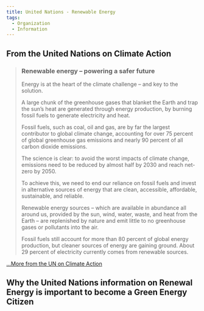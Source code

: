 ```yaml
---
title: United Nations - Renewable Energy
tags:
  - Organization
  - Information 
---
```


## From the United Nations on Climate Action

> ### Renewable energy – powering a safer future
>
> Energy is at the heart of the climate challenge – and key to the solution.
>
> A large chunk of the greenhouse gases that blanket the Earth and trap the sun’s heat are generated through energy production, by burning fossil fuels to generate electricity and heat.
>
> Fossil fuels, such as coal, oil and gas, are by far the largest contributor to global climate change, accounting for over 75 percent of global greenhouse gas emissions and nearly 90 percent of all carbon dioxide emissions.
>
> The science is clear: to avoid the worst impacts of climate change, emissions need to be reduced by almost half by 2030 and reach net-zero by 2050.
>
> To achieve this, we need to end our reliance on fossil fuels and invest in alternative sources of energy that are clean, accessible, affordable, sustainable, and reliable.
>
> Renewable energy sources – which are available in abundance all around us, provided by the sun, wind, water, waste, and heat from the Earth – are replenished by nature and emit little to no greenhouse gases or pollutants into the air.
>
> Fossil fuels still account for more than 80 percent of global energy production, but cleaner sources of energy are gaining ground. About 29 percent of electricity currently comes from renewable sources.

[...More from the UN on Climate Action](https://www.un.org/en/climatechange/raising-ambition/renewable-energy)

## Why the United Nations information on Renewal Energy is important to become a Green Energy Citizen

